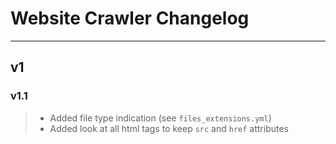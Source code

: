 
# Website Crawler Changelog

---

## v1

### v1.1

> - Added file type indication (see `files_extensions.yml`)
> - Added look at all html tags to keep `src` and `href` attributes
